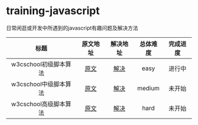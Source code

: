 # training-javascript
日常闲逛或开发中所遇到的javascript有趣问题及解决方法

| 标题 | 原文地址 | 解决地址 | 总体难度 | 完成进度 |
|:---:|:---:|:---:|:---:|:---:|
|w3cschool初级脚本算法 | [原文](https://www.w3cschool.cn/codecamp/list?ccid=8) | [解决](https://github.com/sihai00/training-javascript/tree/master/w3cschool-easy) | easy | 进行中 |
|w3cschool中级脚本算法 | [原文](https://www.w3cschool.cn/codecamp/list?ccid=10) | [解决](https://github.com/sihai00/training-javascript/tree/master/w3cschool-medium) | medium | 未开始 |
|w3cschool高级脚本算法 | [原文](https://www.w3cschool.cn/codecamp/list?ccid=9) | [解决](https://github.com/sihai00/training-javascript/tree/master/w3cschool-hard) | hard | 未开始 |